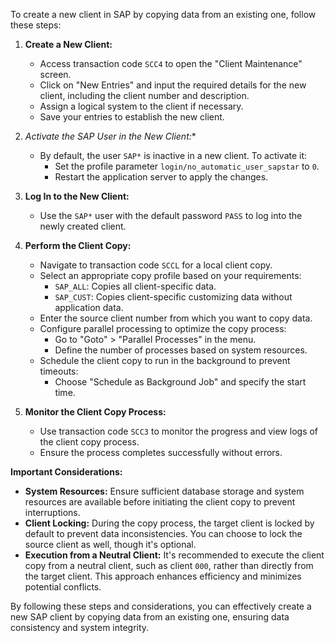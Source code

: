 To create a new client in SAP by copying data from an existing one, follow these steps:

1. **Create a New Client:**
   - Access transaction code `SCC4` to open the "Client Maintenance" screen.
   - Click on "New Entries" and input the required details for the new client, including the client number and description.
   - Assign a logical system to the client if necessary.
   - Save your entries to establish the new client.

2. **Activate the SAP* User in the New Client:**
   - By default, the user `SAP*` is inactive in a new client. To activate it:
     - Set the profile parameter `login/no_automatic_user_sapstar` to `0`.
     - Restart the application server to apply the changes.

3. **Log In to the New Client:**
   - Use the `SAP*` user with the default password `PASS` to log into the newly created client.

4. **Perform the Client Copy:**
   - Navigate to transaction code `SCCL` for a local client copy.
   - Select an appropriate copy profile based on your requirements:
     - `SAP_ALL`: Copies all client-specific data.
     - `SAP_CUST`: Copies client-specific customizing data without application data.
   - Enter the source client number from which you want to copy data.
   - Configure parallel processing to optimize the copy process:
     - Go to "Goto" > "Parallel Processes" in the menu.
     - Define the number of processes based on system resources.
   - Schedule the client copy to run in the background to prevent timeouts:
     - Choose "Schedule as Background Job" and specify the start time.

5. **Monitor the Client Copy Process:**
   - Use transaction code `SCC3` to monitor the progress and view logs of the client copy process.
   - Ensure the process completes successfully without errors.

**Important Considerations:**

- **System Resources:** Ensure sufficient database storage and system resources are available before initiating the client copy to prevent interruptions.
- **Client Locking:** During the copy process, the target client is locked by default to prevent data inconsistencies. You can choose to lock the source client as well, though it's optional.
- **Execution from a Neutral Client:** It's recommended to execute the client copy from a neutral client, such as client `000`, rather than directly from the target client. This approach enhances efficiency and minimizes potential conflicts.

By following these steps and considerations, you can effectively create a new SAP client by copying data from an existing one, ensuring data consistency and system integrity. 